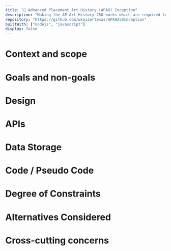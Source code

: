 ```yaml
---
title: "🎨 Advanced Placement Art History (APAH) Inception"
description: "Making the AP Art History 250 works which are required to be memorized out of themselves, ie. inception."
repository: "https://github.com/wkaisertexas/APAH250Inception"
builtWith: ["nodejs", "javascript"]
display: false
---
```


<!--Image carousel-->

<!--https://www.freecodecamp.org/news/how-to-write-a-good-software-design-document-66fcf019569c/ -> Source of truth for this project-->

# Context and scope

# Goals and non-goals

# Design

# APIs

# Data Storage

# Code / Pseudo Code

# Degree of Constraints

# Alternatives Considered

# Cross-cutting concerns
